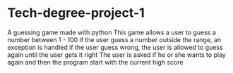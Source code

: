 # Tech-degree-project-1
 A guessing game made with python
 This game allows a user to guess a number between 1 - 100
 if the user guess a number outside the range, an exception is handled
 if the user guess wrong, the user is allowed to guess again until the user gets it right
 The user is asked if he or she wants to play again and then the program start with the current high score
